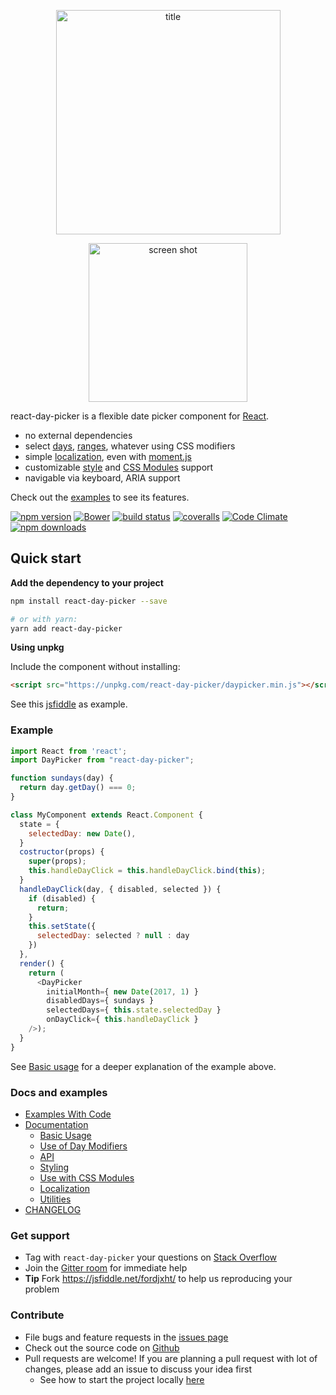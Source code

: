 <p align="center">
<img width="359"  style="margin: 0 auto" alt="title" src="https://cloud.githubusercontent.com/assets/120693/17276843/94ad5b62-5734-11e6-9f25-454f50f81122.png">
</p>
<p align="center">
<img width="254" style="margin: 0 auto"  alt="screen shot" src="https://cloud.githubusercontent.com/assets/120693/22856445/3a6b008e-f070-11e6-8ef6-59bbab1c218b.png">
</p>

react-day-picker is a flexible date picker component for [React](https://facebook.github.io/react/).

* no external dependencies
* select [days](http://react-day-picker.js.org/examples?selectable), [ranges](http://react-day-picker.js.org/examples?range), whatever using CSS modifiers
* simple [localization](http://react-day-picker.js.org/examples?localized), even with [moment.js](http://react-day-picker.js.org/examples/?localizedMoment)
* customizable [style](https://github.com/gpbl/react-day-picker/blob/master/src/style.css) and [CSS Modules](http://react-day-picker.js.org/CSSModules.html) support
* navigable via keyboard, ARIA support

Check out the [examples](http://react-day-picker.js.org/examples) to see its features.

[![npm version](https://img.shields.io/npm/v/react-day-picker.svg?style=flat-square)](https://www.npmjs.com/package/react-day-picker)
[![Bower](https://img.shields.io/bower/v/react-day-picker.svg?style=flat-square)](http://bower.io/search/?q=react-day-picker)
[![build status](https://img.shields.io/travis/gpbl/react-day-picker/master.svg?style=flat-square)](https://travis-ci.org/gpbl/react-day-picker)
[![coveralls](https://img.shields.io/coveralls/gpbl/react-day-picker.svg?style=flat-square)](https://coveralls.io/r/gpbl/react-day-picker?branch=master)
[![Code Climate](https://img.shields.io/codeclimate/github/kabisaict/flow.svg?style=flat-square)](https://codeclimate.com/github/gpbl/react-day-picker)
[![npm downloads](https://img.shields.io/npm/dm/react-day-picker.svg?style=flat-square)](http://npm-stat.com/charts.html?package=react-day-picker)

## Quick start

**Add the dependency to your project**

```bash
npm install react-day-picker --save

# or with yarn:
yarn add react-day-picker
```

**Using unpkg**

Include the component without installing:

```html
<script src="https://unpkg.com/react-day-picker/daypicker.min.js"></script>
```

See this [jsfiddle](https://jsfiddle.net/fordjxht/) as example.

### Example

```js
import React from 'react';
import DayPicker from "react-day-picker";

function sundays(day) {
  return day.getDay() === 0;
}

class MyComponent extends React.Component {
  state = {
    selectedDay: new Date(),
  }
  costructor(props) {
    super(props);
    this.handleDayClick = this.handleDayClick.bind(this);
  }
  handleDayClick(day, { disabled, selected }) {
    if (disabled) {
      return;
    }
    this.setState({ 
      selectedDay: selected ? null : day 
    })
  },
  render() {
    return (
      <DayPicker
        initialMonth={ new Date(2017, 1) }
        disabledDays={ sundays }
        selectedDays={ this.state.selectedDay }
        onDayClick={ this.handleDayClick }
    />);
  }
}
```

See [Basic usage](http://react-day-picker.js.org/Basic.html) for a deeper explanation of the example above.

### Docs and examples

* [Examples With Code](http://react-day-picker.js.org/examples)
* [Documentation](http://react-day-picker.js.org)
    * [Basic Usage](http://react-day-picker.js.org/Basic.html)
    * [Use of Day Modifiers](http://react-day-picker.js.org/Modifiers.html)
    * [API](http://react-day-picker.js.org/API.html)
    * [Styling](http://react-day-picker.js.org/Styling.html)
    * [Use with CSS Modules](http://react-day-picker.js.org/CSSModules.html)
    * [Localization](http://react-day-picker.js.org/Localization.html)
    * [Utilities](http://react-day-picker.js.org/Utilities.html)
* [CHANGELOG](https://github.com/gpbl/react-day-picker/blob/master/CHANGELOG.md)

### Get support

* Tag with `react-day-picker` your questions on [Stack Overflow](http://stackoverflow.com/questions/tagged/react-day-picker?sort=newest)
* Join the [Gitter room](https://gitter.im/gpbl/react-day-picker) for immediate help
* **Tip** Fork https://jsfiddle.net/fordjxht/ to help us reproducing your problem

### Contribute

* File bugs and feature requests in the [issues page](https://github.com/gpbl/react-day-picker/issues)
* Check out the source code on [Github](https://github.com/gpbl/react-day-picker)
* Pull requests are welcome! If you are planning a pull request with lot of changes, please add an issue to discuss your idea first
  * See how to start the project locally [here](http://react-day-picker.js.org/Contributing.html)
